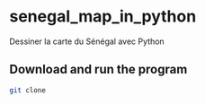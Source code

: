 # senegal_map_in_python
Dessiner la carte du Sénégal avec Python

## Download and run the program

```bash
git clone 
```
